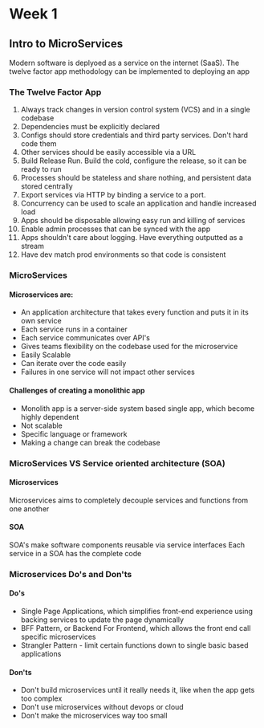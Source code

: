 # Week 1

## Intro to MicroServices

Modern software is deplyoed as a service on the internet (SaaS).
The twelve factor app methodology can be implemented to deploying an app

### The Twelve Factor App

1. Always track changes in version control system (VCS) and in a single codebase
2. Dependencies must be explicitly declared
3. Configs should store credentials and third party services. Don't hard code them
4. Other services should be easily accessible via a URL
5. Build Release Run. Build the cold, configure the release, so it can be ready to run
6. Processes should be stateless and share nothing, and persistent data stored centrally
7. Export services via HTTP by binding a service to a port.
8. Concurrency can be used to scale an application and handle increased load
9. Apps should be disposable allowing easy run and killing of services
10. Enable admin processes that can be synced with the app 
11. Apps shouldn't care about logging. Have everything outputted as a stream
12. Have dev match prod environments so that code is consistent

### MicroServices

#### Microservices are:
- An application architecture that takes every function and puts it in its own service 
- Each service runs in a container
- Each service communicates over API's
- Gives teams flexibility on the codebase used for the microservice
- Easily Scalable
- Can iterate over the code easily
- Failures in one service will not impact other services

#### Challenges of creating a monolithic app
- Monolith app is a server-side system based single app, which become highly dependent
- Not scalable
- Specific language or framework
- Making a change can break the codebase

### MicroServices VS Service oriented architecture (SOA)

#### Microservices
Microservices aims to completely decouple services and functions from one another

#### SOA
SOA's make software components reusable via service interfaces
Each service in a SOA has the complete code

### Microservices Do's and Don'ts

#### Do's
- Single Page Applications, which simplifies front-end experience using backing services to update the page dynamically
- BFF Pattern, or Backend For Frontend, which allows the front end call specific microservices
- Strangler Pattern - limit certain functions down to single basic based applications

#### Don'ts
- Don't build microservices until it really needs it, like when the app gets too complex
- Don't use microservices without devops or cloud
- Don't make the microservices way too small
